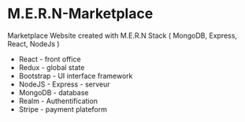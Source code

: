 # M.E.R.N-Marketplace
Marketplace Website created with M.E.R.N Stack ( MongoDB, Express, React, NodeJs )

- React - front office
- Redux - global state
- Bootstrap - UI interface framework
- NodeJS - Express - serveur
- MongoDB - database
- Realm - Authentification
- Stripe - payment plateform

